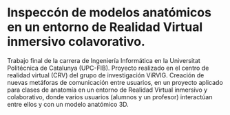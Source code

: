 # Inspeccón de modelos anatómicos en un entorno de Realidad Virtual inmersivo colavorativo.

Trabajo final de la carrera de Ingeniería Informática en la Universitat Politécnica de Catalunya (UPC-FIB). 
Proyecto realizado en el centro de realidad virtual (CRV) del grupo de investigación ViRVIG.
Creación de nuevas metáforas de comunicación entre usuarios, en un proyecto aplicado para clases de anatomía en un entorno de Realidad Virtual inmersivo y colaborativo, donde varios usuarios (alumnos y un profesor) interactúan entre ellos y con un modelo anatómico 3D.
